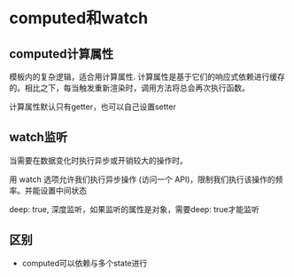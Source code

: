 # computed和watch

## computed计算属性

模板内的复杂逻辑，适合用计算属性. 计算属性是基于它们的响应式依赖进行缓存的。相比之下，每当触发重新渲染时，调用方法将总会再次执行函数。

计算属性默认只有getter，也可以自己设置setter

## watch监听

当需要在数据变化时执行异步或开销较大的操作时。

用 watch 选项允许我们执行异步操作 (访问一个 API)，限制我们执行该操作的频率。并能设置中间状态

deep: true, 深度监听，如果监听的属性是对象，需要deep: true才能监听

## 区别

* computed可以依赖与多个state进行

